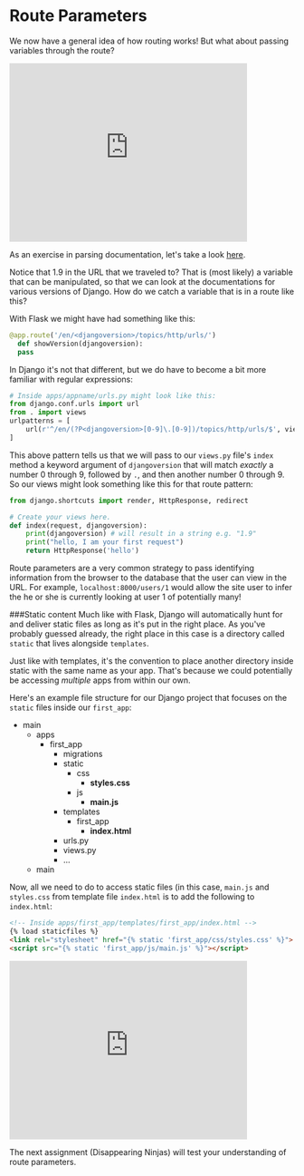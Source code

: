 # Route Parameters

We now have a general idea of how routing works! But what about passing variables through the route?

<iframe width="420" height="315" src="https://www.youtube.com/embed/NWyL-UCeC1U" frameborder="0" allowfullscreen></iframe>

As an exercise in parsing documentation, let's take a look [here](https://docs.djangoproject.com/en/1.9/topics/http/urls/).

Notice that 1.9 in the URL that we traveled to? That is (most likely) a variable that can be manipulated, so that we can look at the documentations for various versions of Django. How do we catch a variable that is in a route like this?

With Flask we might have had something like this:
```python
@app.route('/en/<djangoversion>/topics/http/urls/')
  def showVersion(djangoversion):
  pass
```

In Django it's not that different, but we do have to become a bit more familiar with regular expressions:


```python
# Inside apps/appname/urls.py might look like this:
from django.conf.urls import url
from . import views
urlpatterns = [
    url(r'^/en/(?P<djangoversion>[0-9]\.[0-9])/topics/http/urls/$', views.index)
]
```
This above pattern tells us that we will pass to our `views.py` file's `index` method a keyword argument of `djangoversion` that will match *exactly* a number 0 through 9, followed by `.`, and then another number 0 through 9. So our views might look something like this for that route pattern:

```python
from django.shortcuts import render, HttpResponse, redirect

# Create your views here.
def index(request, djangoversion):
    print(djangoversion) # will result in a string e.g. "1.9"
    print("hello, I am your first request")
    return HttpResponse('hello')
```

Route parameters are a very common strategy to pass identifying information from the browser to the database that the user can view in the URL. For example, `localhost:8000/users/1` would allow the site user to infer the he or she is currently looking at user 1 of potentially many!  

###Static content
Much like with Flask, Django will automatically hunt for and deliver static files as long as it's put in the right place. As you've probably guessed already, the right place in this case is a directory called `static` that lives alongside `templates`.

Just like with templates, it's the convention to place another directory inside static with the same name as your app. That's because we could potentially be accessing *multiple* apps from within our own.

Here's an example file structure for our Django project that focuses on the `static` files inside our `first_app`:

+ main
  + apps
    + first_app
      + migrations
      + static
        + css
          + **styles.css**
        + js
          + **main.js**
      + templates
        + first_app
          + **index.html**
      + urls.py
      + views.py
      + ...
  + main

Now, all we need to do to access static files (in this case, `main.js` and `styles.css` from template file `index.html` is to add the following to `index.html`:

```html
<!-- Inside apps/first_app/templates/first_app/index.html -->
{% load staticfiles %}
<link rel="stylesheet" href="{% static 'first_app/css/styles.css' %}">
<script src="{% static 'first_app/js/main.js' %}"></script>
```

<iframe width="420" height="315" src="https://www.youtube.com/embed/dH-Xxclnv1g" frameborder="0" allowfullscreen></iframe>

The next assignment (Disappearing Ninjas) will test your understanding of route parameters.
